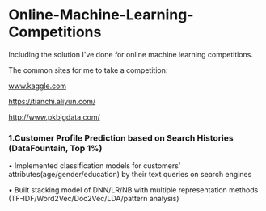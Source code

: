 # Online-Machine-Learning-Competitions

Including the solution I've done for online machine learning competitions.

The common sites for me to take a competition: 

www.kaggle.com

https://tianchi.aliyun.com/

http://www.pkbigdata.com/


### 1.Customer Profile Prediction based on Search Histories (DataFountain, Top 1%)     

 •   Implemented classification models for customers’ attributes(age/gender/education) by their text queries on search engines
 
 •   Built stacking model of DNN/LR/NB with multiple representation methods (TF-IDF/Word2Vec/Doc2Vec/LDA/pattern analysis)

